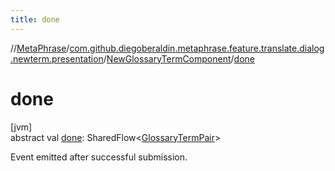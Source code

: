 ```yaml
---
title: done
---
```

//[MetaPhrase](../../../index.html)/[com.github.diegoberaldin.metaphrase.feature.translate.dialog.newterm.presentation](../index.html)/[NewGlossaryTermComponent](index.html)/[done](done.html)



# done



[jvm]\
abstract val [done](done.html): SharedFlow&lt;[GlossaryTermPair](../-glossary-term-pair/index.html)&gt;



Event emitted after successful submission.




